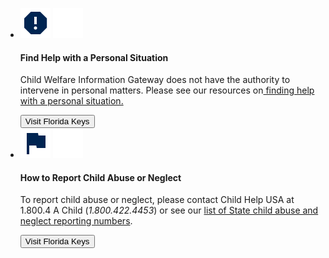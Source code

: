 <div class="home-cta grid-container">
<ul class="usa-card-group">
  <li class="usa-card tablet:grid-col">
    <div class="usa-card__container card-default home-cta__container">
      <div class="usa-card__header">
        <div class="callout-icon">
          <img class="blue-icon" src="/assets/icons/report-navy.svg">
          <img class="white-icon" src="/assets/icons/report-white.svg">
        </div>
        <h4 class="usa-card__heading">Find Help with a Personal Situation</h4>
      </div>
      <div class="usa-card__body">
        <p>
          Child Welfare Information Gateway does not have the authority to intervene in personal matters. Please see our resources on<a href=""> finding help with a personal situation.</a>
        </p>
      </div>
      <div class="usa-card__footer">
        <button class="usa-button">Visit Florida Keys</button>
      </div>
    </div>
  </li>
  <li class="usa-card tablet:grid-col">
    <div class="usa-card__container card-default">
      <div class="usa-card__header">
        <div class="callout-icon">
          <img class="blue-icon" src="/assets/icons/flag-navy.svg">
          <img class="white-icon" src="/assets/icons/flag-white.svg">
        </div>
        <h4 class="usa-card__heading">How to Report Child Abuse or Neglect</h4>
      </div>
      <div class="usa-card__body">
        <p>
          To report child abuse or neglect, please contact Child Help USA at 1.800.4 A Child (<em>1.800.422.4453</em>) or see our <a href="">list of State child abuse and neglect reporting numbers</a>.
        </p>
      </div>
      <div class="usa-card__footer">
        <button class="usa-button">Visit Florida Keys</button>
      </div>
    </div>
  </li>
</ul>
</div>